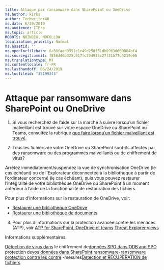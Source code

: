 ```yaml
---
title: Attaque par ransomware dans SharePoint ou OneDrive
ms.author: kirks
author: Techwriter40
ms.date: 6/20/2019
ms.audience: ITPro
ms.topic: article
ROBOTS: NOINDEX, NOFOLLOW
localization_priority: Normal
ms.assetid: ''
ms.openlocfilehash: 0a30faed3991c1e49d25df51db09636660884bf4
ms.sourcegitcommit: f856d46a325c517fc29d935c27f21b77c4219e66
ms.translationtype: MT
ms.contentlocale: fr-FR
ms.lasthandoff: 06/24/2019
ms.locfileid: "35199343"
---
```

# <a name="ransomware-attack-in-sharepoint-or-onedrive"></a>Attaque par ransomware dans SharePoint ou OneDrive

1.  Si vous recherchez de l’aide sur la marche à suivre lorsqu’un fichier malveillant est trouvé sur votre espace OneDrive ou SharePoint ou Teams, consultez la rubrique [que faire lorsqu’un fichier malveillant est trouvé](https://support.office.com/en-ie/article/what-to-do-when-a-malicious-file-is-found-in-sharepoint-online-onedrive-or-microsoft-teams-01e902ad-a903-4e0f-b093-1e1ac0c37ad2).

2.  Tous les fichiers de votre OneDrive ou SharePoint sont-ils affectés par des ransomware ou des programmes malveillants ou de chiffrement de virus? 

Arrêtez immédiatement/suspendez la vue de synchronisation OneDrive (le cas échéant) ou de l’Explorateur déconnectée à la bibliothèque à partir de l’ordinateur concerné (le cas échéant), puis vous pouvez restaurer l’intégralité de votre bibliothèque OneDrive ou SharePoint à un moment antérieur à l’aide de la fonctionnalité de restauration des fichiers. 

Pour plus d’informations sur la restauration de OneDrive, voir:

- [Restaurer une bibliothèque OneDrive](https://support.office.com/article/restore-your-onedrive-fa231298-759d-41cf-bcd0-25ac53eb8a150)
- [Restaurer une bibliothèque de documents](https://support.office.com/article/restore-a-document-library-317791c3-8bd0-4dfd-8254-3ca90883d39a?ui=en-US&rs=en-US&ad=US)

3. Pour plus d’informations sur la protection avancée contre les menaces (ATP), voir [ATP for SharePoint, OneDrive et teams](https://docs.microsoft.com/en-us/office365/securitycompliance/atp-for-spo-odb-and-teams)
[Threat Explorer views](https://docs.microsoft.com/en-us/office365/securitycompliance/threat-explorer-views)

Informations supplémentaires:

[Détection de virus dans](https://docs.microsoft.com/en-us/office365/securitycompliance/virus-detection-in-spo)
le chiffrement de[données SPO dans ODB and SPO](https://docs.microsoft.com/en-us/office365/securitycompliance/data-encryption-in-odb-and-spo)
protection de[vos données dans SharePoint](https://docs.microsoft.com/en-us/sharepoint/safeguarding-your-data)
[ransomware-ransomware protection contre les contre](https://docs.microsoft.com/en-us/windows/security/threat-protection/intelligence/ransomware-malware)
-mesures[Detection et RECUPERATION de fichiers](https://support.office.com/en-ie/article/Ransomware-detection-and-recovering-your-files-0d90ec50-6bfd-40f4-acc7-b8c12c73637f)